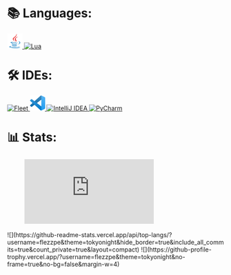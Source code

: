 # 📚 Languages:
<p align="left">
  <a href="https://www.java.com" target="_blank">
    <img src="https://raw.githubusercontent.com/devicons/devicon/master/icons/java/java-original.svg" alt="Java" height="35" width="35" />
  </a>
  <a href="https://www.lua.org/" target="_blank">
    <img src="https://upload.wikimedia.org/wikipedia/commons/c/cf/Lua-Logo.svg" alt="Lua" height="35" width="35" />
  </a>
</p>

# 🛠 IDEs:
<p align="left">
  <a href="https://www.jetbrains.com/fleet/" target="_blank">
    <img src="https://michaelzhou.gallerycdn.vsassets.io/extensions/michaelzhou/fleet-theme/1.3.10/1678031746650/Microsoft.VisualStudio.Services.Icons.Default" alt="Fleet" height="35" width="35" />
  </a>
  <a href="https://code.visualstudio.com/" target="_blank">
    <img src="https://raw.githubusercontent.com/LinbuduLab/pnpm-vscode-helper/main/assets/vscode-logo-forked.png" alt="VS Code" height="35" width="35" />
  </a>
  <a href="https://www.jetbrains.com/idea/" target="_blank">
    <img src="https://iconlogovector.com/uploads/images/2024/04/lg-661b2340cc359-IntelliJ-IDEA.webp" alt="IntelliJ IDEA" height="35" width="35" />
  </a>
  <a href="https://www.jetbrains.com/pycharm/" target="_blank">
    <img src="https://github.com/user-attachments/assets/63eba055-663c-470b-a39f-0175f0e74304" alt="PyCharm" height="35" width="35" />
  </a>
</p>

# 📊 Stats:

###

<figure><embed src="https://wakatime.com/share/@flesspe/758833a2-fe23-4b8a-b7a3-3d74c9fe0410.svg"></embed></figure>
![](https://github-readme-stats.vercel.app/api/top-langs/?username=flezzpe&theme=tokyonight&hide_border=true&include_all_commits=true&count_private=true&layout=compact)
![](https://github-profile-trophy.vercel.app/?username=flezzpe&theme=tokyonight&no-frame=true&no-bg=false&margin-w=4)

